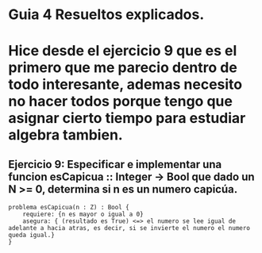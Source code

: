 # Guia 4 Resueltos explicados.
# Hice desde el ejercicio 9 que es el primero que me parecio dentro de todo interesante, ademas necesito no hacer todos porque tengo que asignar cierto tiempo para estudiar algebra tambien.


## Ejercicio 9: Especificar e implementar una funcion esCapicua :: Integer -> Bool que dado un N >= 0, determina si n es un numero capicúa.


```
problema esCapicua(n : Z) : Bool {
    requiere: {n es mayor o igual a 0}
    asegura: { (resultado es True) <=> el numero se lee igual de adelante a hacia atras, es decir, si se invierte el numero el numero queda igual.}
}
```
